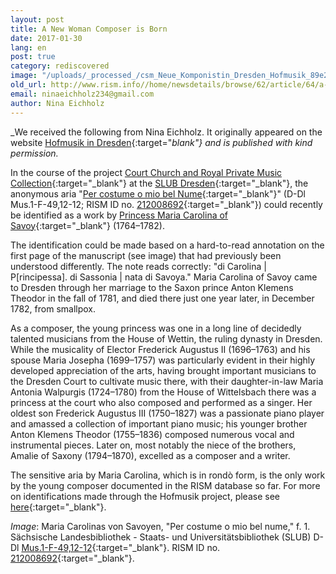 ```yaml
---
layout: post
title: A New Woman Composer is Born
date: 2017-01-30
lang: en
post: true
category: rediscovered
image: "/uploads/_processed_/csm_Neue_Komponistin_Dresden_Hofmusik_89e2df3415.png"
old_url: http://www.rism.info//home/newsdetails/browse/62/article/64/a-new-woman-composer-is-born.html
email: ninaeichholz234@gmail.com
author: Nina Eichholz
---
```



_We received the following from Nina Eichholz. It originally appeared on the website [Hofmusik in Dresden](http://hofmusik.slub-dresden.de/news/details/single/eine-neue-komponistin-ist-geboren){:target="_blank"} and is published with kind permission._

In the course of the project [Court Church and Royal Private Music Collection](http://hofmusik.slub-dresden.de/en/themes/court-church-and-royal-private-music-collection/){:target="_blank"} at the [SLUB Dresden](http://www.slub-dresden.de/en/home/){:target="_blank"}, the anonymous aria "[Per costume o mio bel Nume](http://digital.slub-dresden.de/id434532886){:target="_blank"}" (D-Dl Mus.1-F-49,12-12; RISM ID no. [212008692](https://opac.rism.info/search?id=212008692&Language=en){:target="_blank"}) could recently be identified as a work by [Princess Maria Carolina of Savoy](https://en.wikipedia.org/wiki/Princess_Maria_Carolina_of_Savoy){:target="_blank"} (1764–1782).

The identification could be made based on a hard-to-read annotation on the first page of the manuscript (see image) that had previously been understood differently. The note reads correctly: "di Carolina | P[rincipessa]. di Sassonia | nata di Savoya." Maria Carolina of Savoy came to Dresden through her marriage to the Saxon prince Anton Klemens Theodor in the fall of 1781, and died there just one year later, in December 1782, from smallpox.

As a composer, the young princess was one in a long line of decidedly talented musicians from the House of Wettin, the ruling dynasty in Dresden. While the musicality of Elector Frederick Augustus II (1696–1763) and his spouse Maria Josepha (1699–1757) was particularly evident in their highly developed appreciation of the arts, having brought important musicians to the Dresden Court to cultivate music there, with their daughter-in-law Maria Antonia Walpurgis (1724–1780) from the House of Wittelsbach there was a princess at the court who also composed and performed as a singer. Her oldest son Frederick Augustus III (1750–1827) was a passionate piano player and amassed a collection of important piano music; his younger brother Anton Klemens Theodor (1755–1836) composed numerous vocal and instrumental pieces. Later on, most notably the niece of the brothers, Amalie of Saxony (1794–1870), excelled as a composer and a writer.

The sensitive aria by Maria Carolina, which is in rondò form, is the only work by the young composer documented in the RISM database so far. For more on identifications made through the Hofmusik project, please see [here](http://hofmusik.slub-dresden.de/en/themes/court-church-and-royal-private-music-collection/identifications/){:target="_blank"}.

_Image_: Maria Carolinas von Savoyen, "Per costume o mio bel nume," f. 1. Sächsische Landesbibliothek - Staats- und Universitätsbibliothek (SLUB) D-Dl [Mus.1-F-49,12-12](http://digital.slub-dresden.de/id434532886){:target="_blank"}. RISM ID no. [212008692](https://opac.rism.info/search?id=212008692&Language=en){:target="_blank"}.





<script type="text/javascript">var switchTo5x=true;</script><script type="text/javascript" src="http://w.sharethis.com/button/buttons.js"></script><script type="text/javascript">stLight.options({publisher: "9b601438-1ce1-49d8-bfd7-9cff5df54c17", doNotHash: false, doNotCopy: false, hashAddressBar: false});</script>